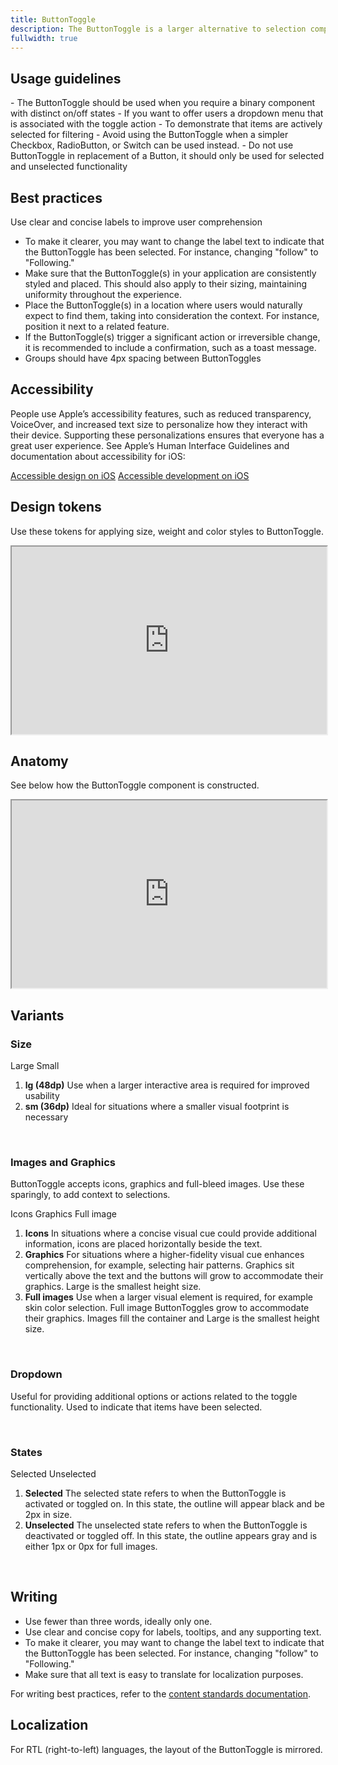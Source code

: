 ```yaml
---
title: ButtonToggle
description: The ButtonToggle is a larger alternative to selection components such as [Checkbox](/android/checkbox), [RadioButton](/web/radiobutton), and [Switch](/android/switch). It enables users to choose between two states - selected or unselected.
fullwidth: true
---
```


<ImgContainer src="https://i.pinimg.com/originals/ad/48/75/ad48752b9446c7092c261b8c812f7ff2.png" alt="A set of three toggle buttons side by side. The third toggle button is selected." />

## Usage guidelines

<TwoCol>
  <Group>
    <Do title="When to use" />
    - The ButtonToggle should be used when you require a binary component with distinct on/off states
    - If you want to offer users a dropdown menu that is associated with the toggle action
    - To demonstrate that items are actively selected for filtering
  </Group>
  <Group>
  <Dont title="When not to use" />
     - Avoid using the ButtonToggle when a simpler Checkbox, RadioButton, or Switch can be used instead.
     - Do not use ButtonToggle in replacement of a Button, it should only be used for selected and unselected functionality
  </Group>
</TwoCol>

## Best practices

Use clear and concise labels to improve user comprehension

- To make it clearer, you may want to change the label text to indicate that the ButtonToggle has been selected. For instance, changing "follow" to "Following."
- Make sure that the ButtonToggle(s) in your application are consistently styled and placed. This should also apply to their sizing, maintaining uniformity throughout the experience.
- Place the ButtonToggle(s) in a location where users would naturally expect to find them, taking into consideration the context. For instance, position it next to a related feature.
- If the ButtonToggle(s) trigger a significant action or irreversible change, it is recommended to include a confirmation, such as a toast message.
- Groups should have 4px spacing between ButtonToggles

## Accessibility

People use Apple’s accessibility features, such as reduced transparency, VoiceOver, and increased text size to personalize how they interact with their device. Supporting these personalizations ensures that everyone has a great user experience. See Apple’s Human Interface Guidelines and documentation about accessibility for iOS:

[Accessible design on iOS](https://developer.apple.com/design/human-interface-guidelines/accessibility/overview/introduction/)
[Accessible development on iOS](https://developer.apple.com/accessibility/ios/)

## Design tokens

Use these tokens for applying size, weight and color styles to ButtonToggle.
<br/>
<iframe style={{border:0}} width="100%" height="300" src="https://www.figma.com/embed?embed_host=share&url=https%3A%2F%2Fwww.figma.com%2Ffile%2FAHcKJDgb7E7YswlgW1wY8E%2FGestalt-for-iOS%3Ftype%3Ddesign%26node-id%3D55188%253A4512%26mode%3Ddesign%26t%3D2iJqnAYR7hYB1zjh-1" allowFullScreen></iframe>

## Anatomy

See below how the ButtonToggle component is constructed.
<br/>
<iframe style={{border:0}} width="100%" height="300" src="https://www.figma.com/embed?embed_host=share&url=https%3A%2F%2Fwww.figma.com%2Ffile%2FAHcKJDgb7E7YswlgW1wY8E%2FGestalt-for-iOS%3Ftype%3Ddesign%26node-id%3D55188%253A4041%26mode%3Ddesign%26t%3D2iJqnAYR7hYB1zjh-1" allowFullScreen></iframe>

## Variants

### Size

<ThreeCol>
  <Group>
<ImgContainer src="https://i.pinimg.com/originals/aa/e9/03/aae903a03401af5a805db033b7977c8c.png"  alt="Example of the large Toggle Button with one selected and the other unselected" />
Large
</Group>
<Group>
<ImgContainer src="https://i.pinimg.com/originals/06/9a/17/069a1732b62ea6901db193d86390f5cc.png"  alt="Example of the small Toggle Button with one selected and the other unselected" />
Small
</Group>
</ThreeCol>

1. **lg (48dp)**
   Use when a larger interactive area is required for improved usability
2. **sm (36dp)**
   Ideal for situations where a smaller visual footprint is necessary

<br/>

### Images and Graphics

ButtonToggle accepts icons, graphics and full-bleed images. Use these sparingly, to add context to selections.
<br/>

<ThreeCol>
<Group>
<ImgContainer src="https://i.pinimg.com/originals/32/bb/5b/32bb5b15f347e21277de9d5c13c3c908.png"  alt="Example of two Toggle Buttons with an icon to the right of the label" />
Icons
</Group>
<Group>
<ImgContainer src="https://i.pinimg.com/originals/f7/40/73/f7407351324311856dd61559b700c374.png"  alt="Example of three Toggle Buttons with graphics above the label" />
Graphics
</Group>
<Group>
<ImgContainer src="https://i.pinimg.com/originals/07/32/d4/0732d4119ae286309381c5a79b56bf2c.jpg"  alt="Example of three Toggle Buttons with a full-fill image and no label" />
Full image
</Group>
</ThreeCol>

1. **Icons**
   In situations where a concise visual cue could provide additional information, icons are placed horizontally beside the text.
2. **Graphics**
   For situations where a higher-fidelity visual cue enhances comprehension, for example, selecting hair patterns. Graphics sit vertically above the text and the buttons will grow to accommodate their graphics. Large is the smallest height size.
3. **Full images**
   Use when a larger visual element is required, for example skin color selection. Full image ButtonToggles grow to accommodate their graphics. Images fill the container and Large is the smallest height size.

<br/>

### Dropdown

Useful for providing additional options or actions related to the toggle functionality. Used to indicate that items have been selected.

<ThreeCol>
<Group>
<ImgContainer src="https://i.pinimg.com/originals/86/ae/80/86ae809d93360474e527a4e42285a365.png"  alt="Example of two ToggleButtons with dropdown carets to the right of the label" />
</Group>
</ThreeCol>

<br/>

### States

<ThreeCol>
  <Group>
<ImgContainer src="https://i.pinimg.com/originals/3a/06/69/3a066905e2a6bc08fbc515a1c4e14ea4.png"  alt="Example of three Toggle Buttons, all in a selected state" />
Selected
</Group>
<Group>
<ImgContainer src="https://i.pinimg.com/originals/b2/b2/8e/b2b28ea688dac5fca1cfb339bd426ae9.png"  alt="Example of three Toggle Buttons, all in an unselected state" />
Unselected
</Group>
</ThreeCol>

1. **Selected**
   The selected state refers to when the ButtonToggle is activated or toggled on. In this state, the outline will appear black and be 2px in size.
2. **Unselected**
   The unselected state refers to when the ButtonToggle is deactivated or toggled off. In this state, the outline appears gray and is either 1px or 0px for full images.

<br/>


## Writing

- Use fewer than three words, ideally only one.
- Use clear and concise copy for labels, tooltips, and any supporting text.
- To make it clearer, you may want to change the label text to indicate that the ButtonToggle has been selected. For instance, changing "follow" to "Following."
- Make sure that all text is easy to translate for localization purposes.


For writing best practices, refer to the [content standards documentation](/foundations/content_standards/ui_elements).


## Localization

For RTL (right-to-left) languages, the layout of the ButtonToggle is mirrored. 
